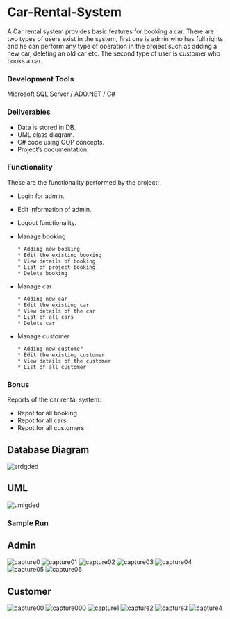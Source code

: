# Car-Rental-System
A Car rental system provides basic features for booking a car.
There are two types of users exist in the system, first one is
admin who has full rights and he can perform any type of
operation in the project such as adding a new car, deleting an
old car etc. The second type of user is customer who books a
car.

### Development Tools
Microsoft SQL Server / ADO.NET / C#

### Deliverables
- Data is stored in DB.
- UML class diagram.
- C# code using OOP concepts.
- Project’s documentation.

### Functionality
These are the functionality performed by the project:
- Login for admin.
- Edit information of admin.
- Logout functionality.
- Manage booking

      * Adding new booking
      * Edit the existing booking
      * View details of booking
      * List of project booking
      * Delete booking
- Manage car

      * Adding new car
      * Edit the existing car
      * View details of the car
      * List of all cars
      * Delete car
- Manage customer

      * Adding new customer
      * Edit the existing customer
      * View details of the customer
      * List of all customer
      
### Bonus
Reports of the car rental system:
- Repot for all booking
- Repot for all cars
- Repot for all customers

## Database Diagram
![erdgded](https://user-images.githubusercontent.com/40027608/41162142-51bbb184-6b35-11e8-95fd-ccedc7f757d7.JPG)

## UML
![umlgded](https://user-images.githubusercontent.com/40027608/41162210-85b2a1d2-6b35-11e8-9ff2-1d263abe8a6b.png)

### Sample Run
## Admin
![capture0](https://user-images.githubusercontent.com/40027608/41162321-cf52cd9e-6b35-11e8-9966-98bac96c9d86.PNG)
![capture01](https://user-images.githubusercontent.com/40027608/41162322-cf8a778a-6b35-11e8-868f-cc67a5bdad95.PNG)
![capture02](https://user-images.githubusercontent.com/40027608/41162323-cfc00648-6b35-11e8-9e4e-b901969a44b8.PNG)
![capture03](https://user-images.githubusercontent.com/40027608/41162324-d000672e-6b35-11e8-9718-dbb37967481d.PNG)
![capture04](https://user-images.githubusercontent.com/40027608/41162326-d0428f64-6b35-11e8-9eab-8bfe63728a8f.PNG)
![capture05](https://user-images.githubusercontent.com/40027608/41162328-d089c546-6b35-11e8-96f4-4a5a10e9ff70.PNG)
![capture06](https://user-images.githubusercontent.com/40027608/41162329-d0e9cc2a-6b35-11e8-8948-fb8a07effaf0.PNG)
## Customer
![capture00](https://user-images.githubusercontent.com/40027608/41162404-0ca2f354-6b36-11e8-85ad-c4a989575dad.PNG)
![capture000](https://user-images.githubusercontent.com/40027608/41162405-0cd41588-6b36-11e8-866f-c08943ee457a.PNG)
![capture1](https://user-images.githubusercontent.com/40027608/41162407-0d0edfb0-6b36-11e8-8d10-30bb6823bc41.PNG)
![capture2](https://user-images.githubusercontent.com/40027608/41162409-0d5b3c84-6b36-11e8-9e63-b287bc731984.PNG)
![capture3](https://user-images.githubusercontent.com/40027608/41162412-0d99d57a-6b36-11e8-8c69-de9988d9738a.PNG)
![capture4](https://user-images.githubusercontent.com/40027608/41162413-0defe82a-6b36-11e8-90c9-85edb2414a57.PNG)

